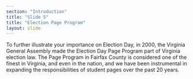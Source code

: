 ```yaml
---
section: "Introduction"
title: "Slide 5"
title: "Election Page Program"
layout: slide
---
```


To further illustrate your importance on Election Day, in 2000, the Virginia General Assembly made the Election Day Page Program part of Virginia election law. The Page Program in Fairfax County is considered one of the finest in Virginia, and even in the nation, and we have been instrumental in expanding the responsibilities of student pages over the past 20 years.

